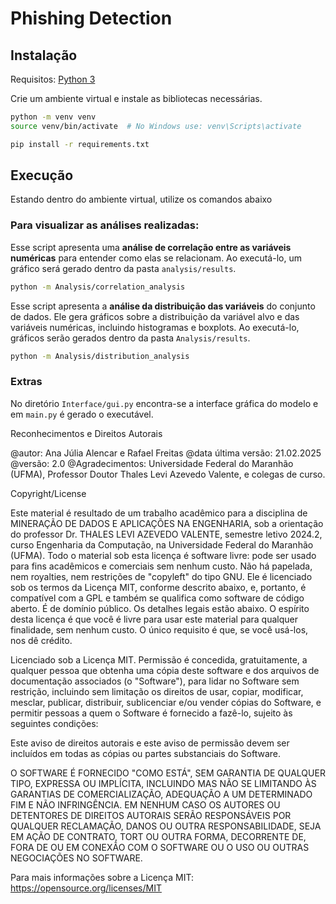 # Phishing Detection

## Instalação
Requisitos: [Python 3](https://www.python.org/download/releases/3.0/)

Crie um ambiente virtual e instale as bibliotecas necessárias.
```bash
python -m venv venv
source venv/bin/activate  # No Windows use: venv\Scripts\activate

pip install -r requirements.txt
```

## Execução

Estando dentro do ambiente virtual, utilize os comandos abaixo

### Para visualizar as análises realizadas:

Esse script apresenta uma **análise de correlação entre as variáveis numéricas** para entender como elas se relacionam. Ao executá-lo, um gráfico será gerado dentro da pasta ```analysis/results```.
```bash
python -m Analysis/correlation_analysis
```

Esse script apresenta a **análise da distribuição das variáveis** do conjunto de dados. Ele gera gráficos sobre a distribuição da variável alvo e das variáveis numéricas, incluindo histogramas e boxplots. Ao executá-lo, gráficos serão gerados dentro da pasta ```Analysis/results```.

```bash
python -m Analysis/distribution_analysis
```

### Extras
No diretório ```Interface/gui.py``` encontra-se a interface gráfica do modelo e em ```main.py``` é gerado o executável.

Reconhecimentos e Direitos Autorais

@autor: Ana Júlia Alencar e Rafael Freitas
@data última versão: 21.02.2025
@versão: 2.0
@Agradecimentos: Universidade Federal do Maranhão (UFMA), Professor Doutor Thales Levi Azevedo Valente, e colegas de curso.

Copyright/License

Este material é resultado de um trabalho acadêmico para a disciplina de MINERAÇÃO DE DADOS E APLICAÇÕES NA ENGENHARIA, sob a orientação do professor Dr. THALES LEVI AZEVEDO VALENTE, semestre letivo 2024.2, curso Engenharia da Computação, na Universidade Federal do Maranhão (UFMA). Todo o material sob esta licença é software livre: pode ser usado para fins acadêmicos e comerciais sem nenhum custo. Não há papelada, nem royalties, nem restrições de "copyleft" do tipo GNU. Ele é licenciado sob os termos da Licença MIT, conforme descrito abaixo, e, portanto, é compatível com a GPL e também se qualifica como software de código aberto. É de domínio público. Os detalhes legais estão abaixo. O espírito desta licença é que você é livre para usar este material para qualquer finalidade, sem nenhum custo. O único requisito é que, se você usá-los, nos dê crédito.

Licenciado sob a Licença MIT. Permissão é concedida, gratuitamente, a qualquer pessoa que obtenha uma cópia deste software e dos arquivos de documentação associados (o "Software"), para lidar no Software sem restrição, incluindo sem limitação os direitos de usar, copiar, modificar, mesclar, publicar, distribuir, sublicenciar e/ou vender cópias do Software, e permitir pessoas a quem o Software é fornecido a fazê-lo, sujeito às seguintes condições:

Este aviso de direitos autorais e este aviso de permissão devem ser incluídos em todas as cópias ou partes substanciais do Software.

O SOFTWARE É FORNECIDO "COMO ESTÁ", SEM GARANTIA DE QUALQUER TIPO, EXPRESSA OU IMPLÍCITA, INCLUINDO MAS NÃO SE LIMITANDO ÀS GARANTIAS DE COMERCIALIZAÇÃO, ADEQUAÇÃO A UM DETERMINADO FIM E NÃO INFRINGÊNCIA. EM NENHUM CASO OS AUTORES OU DETENTORES DE DIREITOS AUTORAIS SERÃO RESPONSÁVEIS POR QUALQUER RECLAMAÇÃO, DANOS OU OUTRA RESPONSABILIDADE, SEJA EM AÇÃO DE CONTRATO, TORT OU OUTRA FORMA, DECORRENTE DE, FORA DE OU EM CONEXÃO COM O SOFTWARE OU O USO OU OUTRAS NEGOCIAÇÕES NO SOFTWARE.

Para mais informações sobre a Licença MIT: https://opensource.org/licenses/MIT